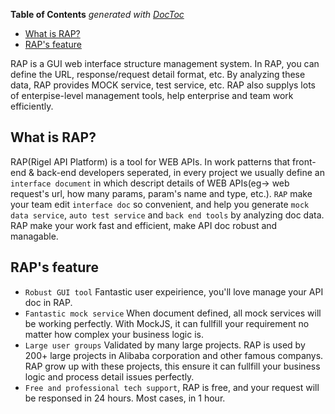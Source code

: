 <!-- START doctoc generated TOC please keep comment here to allow auto update -->
<!-- DON'T EDIT THIS SECTION, INSTEAD RE-RUN doctoc TO UPDATE -->
**Table of Contents**  *generated with [DocToc](https://github.com/thlorenz/doctoc)*

- [What is RAP?](#what-is-rap)
- [RAP's feature](#raps-feature)

<!-- END doctoc generated TOC please keep comment here to allow auto update -->

RAP is a GUI web interface structure management system. In RAP, you can define the URL, response/request detail format, etc. By analyzing these data, RAP provides MOCK service, test service, etc. RAP also supplys lots of enterpise-level management tools, help enterprise and team work efficiently.


What is RAP?
--------------------------------------

RAP(Rigel API Platform) is a tool for WEB APIs. In work patterns that front-end & back-end developers seperated, in every project we usually define an `interface document` in which descript details of WEB APIs(eg-> web request's url, how many params, param's name and type, etc.). `RAP` make your team edit `interface doc` so convenient, and help you generate `mock data service`, `auto test service` and `back end tools` by analyzing doc data. RAP make your work fast and efficient, make API doc robust and managable.

RAP's feature
--------------------------------------

- `Robust GUI tool` Fantastic user expeirience, you'll love manage your API doc in RAP.
- `Fantastic mock service` When document defined, all mock services will be working perfectly. With MockJS, it can fullfill your requirement no matter how complex your business logic is.
- `Large user groups` Validated by many large projects. RAP is used by 200+ large projects in Alibaba corporation and other famous companys. RAP grow up with these projects, this ensure it can fullfill your business logic and process detail issues perfectly.
- `Free and professional tech support`, RAP is free, and your request will be responsed in 24 hours. Most cases, in 1 hour.
